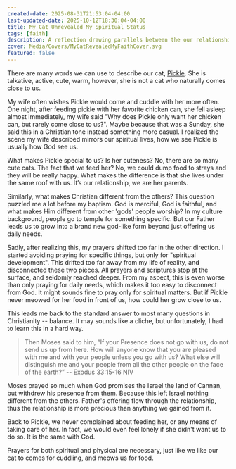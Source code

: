 ```yaml
---
created-date: 2025-08-31T21:53:04-04:00
last-updated-date: 2025-10-12T18:30:04-04:00
title: My Cat Unrevealed My Spiritual Status
tags: [faith]
description: A reflection drawing parallels between the our relationship our my cat and our relationship with God.
cover: Media/Covers/MyCatRevealedMyFaithCover.svg
featured: false
---
```


There are many words we can use to describe our cat, [Pickle](https://www.instagram.com/pickle__chen/). She is talkative, active, cute, warm, however, she is not a cat who naturally comes close to us.

My wife often wishes Pickle would come and cuddle with her more often. One night, after feeding pickle with her favorite chicken can, she fell asleep almost immediately, my wife said "Why does Pickle only want her chicken can, but rarely come close to us?". Maybe because that was a Sunday, she said this in a Christian tone instead something more casual. I realized the scene my wife described mirrors our spiritual lives, how we see Pickle is usually how God see us.

What makes Pickle special to us? Is her cuteness? No, there are so many cute cats. The fact that we feed her? No, we could dump food to strays and they will be really happy. What makes the difference is that she lives under the same roof with us. It’s our relationship, we are her parents.

Similarly, what makes Christian different from the others? This question puzzled me a lot before my baptism. God is merciful, God is faithful, and what makes Him different from other 'gods' people worship? In my culture background, people go to temple for something specific. But our Father leads us to grow into a brand new god-like form beyond just offering us daily needs.

Sadly, after realizing this, my prayers shifted too far in the other direction. I started avoiding praying for specific things, but only for "spiritual development". This drifted too far away from my life of reality, and disconnected these two pieces. All prayers and scriptures stop at the surface, and seldomly reached deeper. From my aspect, this is even worse than only praying for daily needs, which makes it too easy to disconnect from God. It might sounds fine to pray only for spiritual matters. But if Pickle never meowed for her food in front of us, how could her grow close to us.

This leads me back to the standard answer to most many questions in Christianity -- balance. It may sounds like a cliche, but unfortunately, I had to learn this in a hard way.

> Then Moses said to him, “If your Presence does not go with us, do not send us up from here. How will anyone know that you are pleased with me and with your people unless you go with us? What else will distinguish me and your people from all the other people on the face of the earth?”
> -- Exodus 33:15-16 NIV

Moses prayed so much when God promises the Israel the land of Cannan, but withdrew his presence from them. Because this left Israel nothing different from the others. Father's offering flow through the relationship, thus the relationship is more precious than anything we gained from it.

Back to Pickle, we never complained about feeding her, or any means of taking care of her. In fact, we would even feel lonely if she didn't want us to do so. It is the same with God.

Prayers for both spiritual and physical are necessary, just like we like our cat to comes for cuddling, and meows us for food.